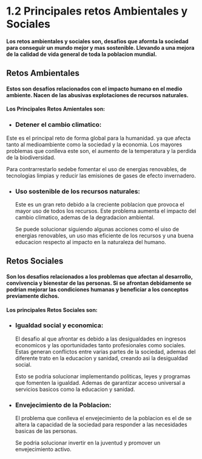 # 1.2 Principales retos Ambientales y Sociales 

#### Los retos ambientales y sociales son, desafios que afornta la sociedad para conseguir un mundo mejor y mas sostenible. Llevando a una mejora de la calidad de vida general de toda la poblacion mundial.

## Retos Ambientales

  #### Estos son desafíos relacionados con el impacto humano en el medio ambiente. Nacen de las abusivas explotaciones de recursos naturales. 
  #### **Los Principales Retos Amientales son:**

- ### Detener el cambio climatico:
  
 Este es el principal reto de forma global para la humanidad. ya que afecta tanto al medioambiente como la sociedad y la economia. Los mayores problemas que conlleva este son, el aumento de la temperatura y la perdida de la biodiversidad. 

 Para contrarrestarlo sedebe fomentar el uso de energias renovables, de tecnologias limpias y reducir las emisiones de gases de efecto invernadero.

- ### Uso sostenible de los recursos naturales:

   Este es un gran reto debido a la creciente poblacion que provoca el mayor uso de todos los recursos. Este problema aumenta el impacto del cambio climatico, ademas de la degradacion ambiental.

   Se puede solucionar siguiendo algunas acciones como el uiso de energias renovables, un uso mas eficiente de los recursos y una buena educacion respecto al impacto en la naturaleza del humano.

## Retos Sociales

  #### Son los desafios relacionados a los problemas que afectan al desarrollo, convivencia y bienestar de las personas. Si se afrontan debidamente se podrian mejorar las condiciones humanas y beneficiar a los conceptos previamente dichos.

  #### **Los principales Retos Sociales son:**

  - ### Igualdad social y economica:
     El desafio al que afrontar es debido a las desigualdades en ingresos economicos y las oportunidades tanto profesionales como sociales. Estas generan conflictos entre varias partes de la sociedad, ademas del diferente trato en la educacion y sanidad, creando asi la desigualdad social.

    Esto se podria solucionar implementando politicas, leyes y programas que fomenten la igualdad. Ademas de garantizar acceso universal a servicios basicos como la educacion y sanidad.

 - ### Envejecimiento de la Poblacion:
    El problema que conlleva el envejecimiento de la poblacion es el de se altera la capacidad de la sociedad para responder a las necesidades basicas de las personas.

   Se podria solucionar invertir en la juventud y promover un envejecimiento activo.
   
    
     
